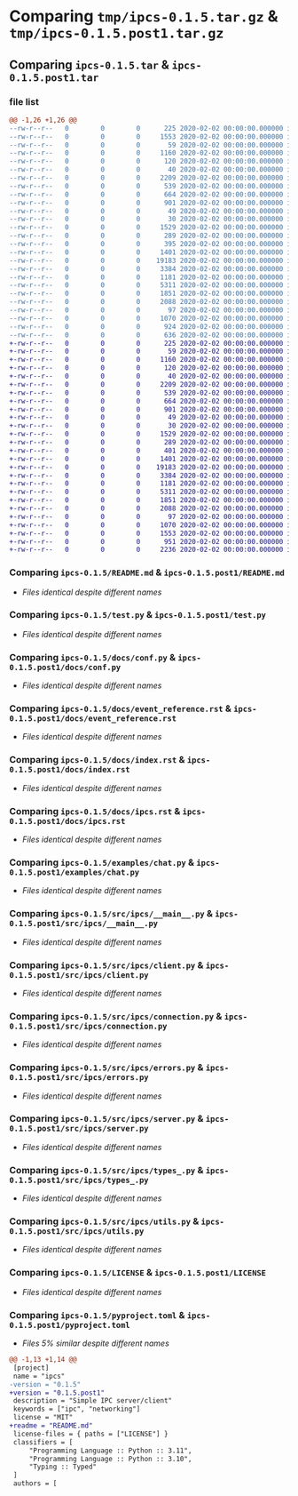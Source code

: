 # Comparing `tmp/ipcs-0.1.5.tar.gz` & `tmp/ipcs-0.1.5.post1.tar.gz`

## Comparing `ipcs-0.1.5.tar` & `ipcs-0.1.5.post1.tar`

### file list

```diff
@@ -1,26 +1,26 @@
--rw-r--r--   0        0        0      225 2020-02-02 00:00:00.000000 ipcs-0.1.5/CONTRIBUTING.md
--rw-r--r--   0        0        0     1553 2020-02-02 00:00:00.000000 ipcs-0.1.5/README.md
--rw-r--r--   0        0        0       59 2020-02-02 00:00:00.000000 ipcs-0.1.5/mypy.ini
--rw-r--r--   0        0        0     1160 2020-02-02 00:00:00.000000 ipcs-0.1.5/test.py
--rw-r--r--   0        0        0      120 2020-02-02 00:00:00.000000 ipcs-0.1.5/.github/dependabot.yml
--rw-r--r--   0        0        0       40 2020-02-02 00:00:00.000000 ipcs-0.1.5/.venv/.gitignore
--rw-r--r--   0        0        0     2209 2020-02-02 00:00:00.000000 ipcs-0.1.5/docs/conf.py
--rw-r--r--   0        0        0      539 2020-02-02 00:00:00.000000 ipcs-0.1.5/docs/event_reference.rst
--rw-r--r--   0        0        0      664 2020-02-02 00:00:00.000000 ipcs-0.1.5/docs/index.rst
--rw-r--r--   0        0        0      901 2020-02-02 00:00:00.000000 ipcs-0.1.5/docs/ipcs.rst
--rw-r--r--   0        0        0       49 2020-02-02 00:00:00.000000 ipcs-0.1.5/docs/modules.rst
--rw-r--r--   0        0        0       30 2020-02-02 00:00:00.000000 ipcs-0.1.5/docs/requirements.txt
--rw-r--r--   0        0        0     1529 2020-02-02 00:00:00.000000 ipcs-0.1.5/examples/chat.py
--rw-r--r--   0        0        0      289 2020-02-02 00:00:00.000000 ipcs-0.1.5/examples/readme.md
--rw-r--r--   0        0        0      395 2020-02-02 00:00:00.000000 ipcs-0.1.5/src/ipcs/__init__.py
--rw-r--r--   0        0        0     1401 2020-02-02 00:00:00.000000 ipcs-0.1.5/src/ipcs/__main__.py
--rw-r--r--   0        0        0    19183 2020-02-02 00:00:00.000000 ipcs-0.1.5/src/ipcs/client.py
--rw-r--r--   0        0        0     3384 2020-02-02 00:00:00.000000 ipcs-0.1.5/src/ipcs/connection.py
--rw-r--r--   0        0        0     1181 2020-02-02 00:00:00.000000 ipcs-0.1.5/src/ipcs/errors.py
--rw-r--r--   0        0        0     5311 2020-02-02 00:00:00.000000 ipcs-0.1.5/src/ipcs/server.py
--rw-r--r--   0        0        0     1851 2020-02-02 00:00:00.000000 ipcs-0.1.5/src/ipcs/types_.py
--rw-r--r--   0        0        0     2088 2020-02-02 00:00:00.000000 ipcs-0.1.5/src/ipcs/utils.py
--rw-r--r--   0        0        0       97 2020-02-02 00:00:00.000000 ipcs-0.1.5/.gitignore
--rw-r--r--   0        0        0     1070 2020-02-02 00:00:00.000000 ipcs-0.1.5/LICENSE
--rw-r--r--   0        0        0      924 2020-02-02 00:00:00.000000 ipcs-0.1.5/pyproject.toml
--rw-r--r--   0        0        0      636 2020-02-02 00:00:00.000000 ipcs-0.1.5/PKG-INFO
+-rw-r--r--   0        0        0      225 2020-02-02 00:00:00.000000 ipcs-0.1.5.post1/CONTRIBUTING.md
+-rw-r--r--   0        0        0       59 2020-02-02 00:00:00.000000 ipcs-0.1.5.post1/mypy.ini
+-rw-r--r--   0        0        0     1160 2020-02-02 00:00:00.000000 ipcs-0.1.5.post1/test.py
+-rw-r--r--   0        0        0      120 2020-02-02 00:00:00.000000 ipcs-0.1.5.post1/.github/dependabot.yml
+-rw-r--r--   0        0        0       40 2020-02-02 00:00:00.000000 ipcs-0.1.5.post1/.venv/.gitignore
+-rw-r--r--   0        0        0     2209 2020-02-02 00:00:00.000000 ipcs-0.1.5.post1/docs/conf.py
+-rw-r--r--   0        0        0      539 2020-02-02 00:00:00.000000 ipcs-0.1.5.post1/docs/event_reference.rst
+-rw-r--r--   0        0        0      664 2020-02-02 00:00:00.000000 ipcs-0.1.5.post1/docs/index.rst
+-rw-r--r--   0        0        0      901 2020-02-02 00:00:00.000000 ipcs-0.1.5.post1/docs/ipcs.rst
+-rw-r--r--   0        0        0       49 2020-02-02 00:00:00.000000 ipcs-0.1.5.post1/docs/modules.rst
+-rw-r--r--   0        0        0       30 2020-02-02 00:00:00.000000 ipcs-0.1.5.post1/docs/requirements.txt
+-rw-r--r--   0        0        0     1529 2020-02-02 00:00:00.000000 ipcs-0.1.5.post1/examples/chat.py
+-rw-r--r--   0        0        0      289 2020-02-02 00:00:00.000000 ipcs-0.1.5.post1/examples/readme.md
+-rw-r--r--   0        0        0      401 2020-02-02 00:00:00.000000 ipcs-0.1.5.post1/src/ipcs/__init__.py
+-rw-r--r--   0        0        0     1401 2020-02-02 00:00:00.000000 ipcs-0.1.5.post1/src/ipcs/__main__.py
+-rw-r--r--   0        0        0    19183 2020-02-02 00:00:00.000000 ipcs-0.1.5.post1/src/ipcs/client.py
+-rw-r--r--   0        0        0     3384 2020-02-02 00:00:00.000000 ipcs-0.1.5.post1/src/ipcs/connection.py
+-rw-r--r--   0        0        0     1181 2020-02-02 00:00:00.000000 ipcs-0.1.5.post1/src/ipcs/errors.py
+-rw-r--r--   0        0        0     5311 2020-02-02 00:00:00.000000 ipcs-0.1.5.post1/src/ipcs/server.py
+-rw-r--r--   0        0        0     1851 2020-02-02 00:00:00.000000 ipcs-0.1.5.post1/src/ipcs/types_.py
+-rw-r--r--   0        0        0     2088 2020-02-02 00:00:00.000000 ipcs-0.1.5.post1/src/ipcs/utils.py
+-rw-r--r--   0        0        0       97 2020-02-02 00:00:00.000000 ipcs-0.1.5.post1/.gitignore
+-rw-r--r--   0        0        0     1070 2020-02-02 00:00:00.000000 ipcs-0.1.5.post1/LICENSE
+-rw-r--r--   0        0        0     1553 2020-02-02 00:00:00.000000 ipcs-0.1.5.post1/README.md
+-rw-r--r--   0        0        0      951 2020-02-02 00:00:00.000000 ipcs-0.1.5.post1/pyproject.toml
+-rw-r--r--   0        0        0     2236 2020-02-02 00:00:00.000000 ipcs-0.1.5.post1/PKG-INFO
```

### Comparing `ipcs-0.1.5/README.md` & `ipcs-0.1.5.post1/README.md`

 * *Files identical despite different names*

### Comparing `ipcs-0.1.5/test.py` & `ipcs-0.1.5.post1/test.py`

 * *Files identical despite different names*

### Comparing `ipcs-0.1.5/docs/conf.py` & `ipcs-0.1.5.post1/docs/conf.py`

 * *Files identical despite different names*

### Comparing `ipcs-0.1.5/docs/event_reference.rst` & `ipcs-0.1.5.post1/docs/event_reference.rst`

 * *Files identical despite different names*

### Comparing `ipcs-0.1.5/docs/index.rst` & `ipcs-0.1.5.post1/docs/index.rst`

 * *Files identical despite different names*

### Comparing `ipcs-0.1.5/docs/ipcs.rst` & `ipcs-0.1.5.post1/docs/ipcs.rst`

 * *Files identical despite different names*

### Comparing `ipcs-0.1.5/examples/chat.py` & `ipcs-0.1.5.post1/examples/chat.py`

 * *Files identical despite different names*

### Comparing `ipcs-0.1.5/src/ipcs/__main__.py` & `ipcs-0.1.5.post1/src/ipcs/__main__.py`

 * *Files identical despite different names*

### Comparing `ipcs-0.1.5/src/ipcs/client.py` & `ipcs-0.1.5.post1/src/ipcs/client.py`

 * *Files identical despite different names*

### Comparing `ipcs-0.1.5/src/ipcs/connection.py` & `ipcs-0.1.5.post1/src/ipcs/connection.py`

 * *Files identical despite different names*

### Comparing `ipcs-0.1.5/src/ipcs/errors.py` & `ipcs-0.1.5.post1/src/ipcs/errors.py`

 * *Files identical despite different names*

### Comparing `ipcs-0.1.5/src/ipcs/server.py` & `ipcs-0.1.5.post1/src/ipcs/server.py`

 * *Files identical despite different names*

### Comparing `ipcs-0.1.5/src/ipcs/types_.py` & `ipcs-0.1.5.post1/src/ipcs/types_.py`

 * *Files identical despite different names*

### Comparing `ipcs-0.1.5/src/ipcs/utils.py` & `ipcs-0.1.5.post1/src/ipcs/utils.py`

 * *Files identical despite different names*

### Comparing `ipcs-0.1.5/LICENSE` & `ipcs-0.1.5.post1/LICENSE`

 * *Files identical despite different names*

### Comparing `ipcs-0.1.5/pyproject.toml` & `ipcs-0.1.5.post1/pyproject.toml`

 * *Files 5% similar despite different names*

```diff
@@ -1,13 +1,14 @@
 [project]
 name = "ipcs"
-version = "0.1.5"
+version = "0.1.5.post1"
 description = "Simple IPC server/client"
 keywords = ["ipc", "networking"]
 license = "MIT"
+readme = "README.md"
 license-files = { paths = ["LICENSE"] }
 classifiers = [
     "Programming Language :: Python :: 3.11",
     "Programming Language :: Python :: 3.10",
     "Typing :: Typed"
 ]
 authors = [
```

